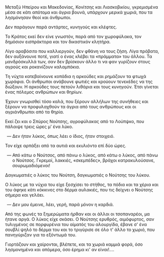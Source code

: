 Μεταξύ Ηπείρου και Μακεδονίας, Κονίτσης και Λιασκοβικίου, γκρεμισμένα μέσα σε κάτι απότομα και άγρια βουνά, υπάρχουν
μερικά χωριά, που τα λησμόνησαν θεοί και άνθρωποι.

Δεν παράγουν παρά αντάρτες, κυνηγούς και κλέφτες.

Το Κράτος εκεί δεν είνε γνωστόν, παρά από τον χωροφύλακα, τον δημόσιον εισπράκτορα και τον δικαστικόν κλητήρα.

Λίγο αραβόσιτο που καλλιεργούν, δεν φθάνη να τους ζήση. Λίγα πρόβατα, δεν αυξάνουνε ποτέ, γιατί ο ένας κλέβει τα
«πράμματα» του άλλου. Τα μανδρόσκυλλά των, σαν δεν βρίσκουν άλλο τι να φαν γυρίζουν στους αγρούς και ροκανίζουν
καλαμπόκια.

Τη νύχτα κατεβαίνουνε κοπάδια η αρκούδες και ρημάζουν τα φτωχά χωράφια. Οι άνθρωποι ανάβουνε φωτιές και κρούουν
τενεκέδες να της διώξουν. Η αρκούδες τους πετούν λιθάρια και τους κυνηγούν. Έτσι γίνεται ένας πόλεμος ανθρώπων και
θηρίων.

Έχουν γνωρισθεί τόσο καλά, που ξέρουν αλλήλων της συνήθειες και ξέρουν να προφυλαχθούν τα άγρια από τους ανθρώπους και
οι αγριάνθρωποι από τα θηρία.

Εκεί ζει και ο Σπύρος Νούτσης, αγροφύλακας από το Λούπψκο, που πάλαιψε τρεις ώρες μ' ένα λύκο.

<ol style="list-style-type: '&mdash; '">
  <li>Δεν ήταν λύκος, όπως λέει ο ίδιος, ήταν στοιχειό.</li>
</ol>

Τον είχε αρπάξει από τα αυτιά και εκυλιόντο επί δύο ώρες.

<ol style="list-style-type: '&mdash; '">
  <li>
    Από κάτω ο Νούτσος, από πάνω ο λύκος, από κάτω ο λύκος, από πάνω ο Νούτσος. Γκρεμοί, λακκιές, «σκεμπέδες», βράχοι
    κατρακυλούσανε, σουρωμαδιόμενοι!
  </li>
</ol>

Δαγκωματιές ο λύκος του Νούτση, δαγκωματιές ο Νούτσης του λύκου.

Ο λύκος με τα νύχια του είχε ξεσχίσει το στήθος, τα πόδια και τα χέρια και του άφηκε κάτι κόκκινες στο δέρμα αυλακιές,
που τις δείχνει ο Νούτσης σήμερα και γελάει.

<ol style="list-style-type: '&mdash; '">
  <li>Δεν μου έμεινε, λέει, γερή, παρά μόνον η καρδιά.</li>
</ol>

Από της φωνές τα ξημερώματα ήρθαν και οι άλλοι οι τσοπαναρέοι, μα ήτανε αργά. Ο λύκος είχε σκάσει. Ο Νούτσης ερυθρός,
αιμόφυρτος, σαν τυλιγμένος σε πορφυρένια του αίματός του αλουργίδα, έβανε σ' ένα σουβλί ψηλό το δέρμα του και το
τριγύρισε σε όλο τ' άλλο το χωριό, που πανηγύριζαν για το εξόντωμά του.

Γιορτάζουν και χαίρονται, βλέπετε, και τα χωριά καμμιά φορά, όσο λησμονημένα και απόμερα, όσο έρημα κι' αν είναι!....
